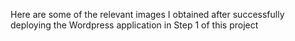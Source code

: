 Here are some of the relevant images I obtained after successfully deploying the Wordpress application in Step 1 of this project
